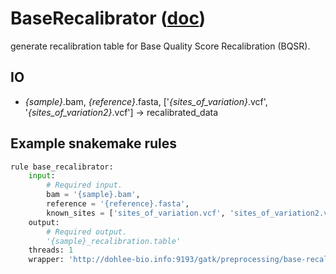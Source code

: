 # BaseRecalibrator ([doc](https://software.broadinstitute.org/gatk/documentation/tooldocs/current/org_broadinstitute_hellbender_tools_walkers_bqsr_BaseRecalibrator.php))

generate recalibration table for Base Quality Score Recalibration (BQSR).

## IO

- *{sample}*.bam, *{reference}*.fasta, ['*{sites_of_variation}*.vcf', '*{sites_of_variation2}*.vcf'] -> recalibrated_data

## Example snakemake rules
```python
rule base_recalibrator:
    input:
        # Required input.
        bam = '{sample}.bam',
        reference = '{reference}.fasta',
        known_sites = ['sites_of_variation.vcf', 'sites_of_variation2.vcf'],
    output:
        # Required output.
        '{sample}_recalibration.table'
    threads: 1
    wrapper: 'http://dohlee-bio.info:9193/gatk/preprocessing/base-recalibrator'

```
